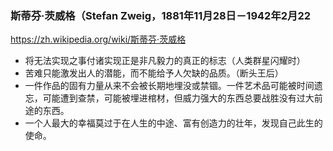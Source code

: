 ### 斯蒂芬·茨威格（Stefan Zweig，1881年11月28日－1942年2月22
https://zh.wikipedia.org/wiki/斯蒂芬·茨威格
- 将无法实现之事付诸实现正是非凡毅力的真正的标志（人类群星闪耀时）
- 苦难只能激发出人的潜能，而不能给予人欠缺的品质。（断头王后）
- 一件作品的固有力量从来不会被长期地埋没或禁锢。一件艺术品可能被时间遗忘，可能遭到查禁，可能被埋进棺材，但威力强大的东西总要战胜没有过大前途的东西。
- 一个人最大的幸福莫过于在人生的中途、富有创造力的壮年，发现自己此生的使命。